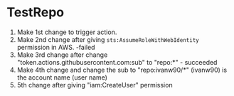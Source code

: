 # TestRepo

1. Make 1st change to trigger action.
2. Make 2nd change after giving `sts:AssumeRoleWithWebIdentity` permission in AWS. -failed
3. Make 3rd change after change "token.actions.githubusercontent.com:sub" to "repo:*" - succeeded
4. Make 4th change and change the sub to "repo:ivanw90/*" (ivanw90) is the account name (user name)
5. 5th change after giving "iam:CreateUser" permission
